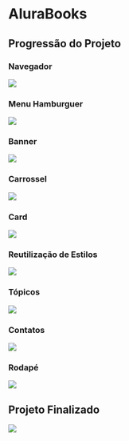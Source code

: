 # AluraBooks
## Progressão do Projeto

### Navegador
<img src="Readme/1.png">

### Menu Hamburguer
<img src="Readme/2.png">

### Banner
<img src="Readme/3.png">

### Carrossel
<img src="Readme/4.png">

### Card
<img src="Readme/5.png">

### Reutilização de Estilos
<img src="Readme/6.png">

### Tópicos
<img src="Readme/7.png">

### Contatos
<img src="Readme/8.png">

### Rodapé
<img src="Readme/9.png">

## Projeto Finalizado
<img src="Readme/final 0.png">